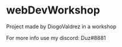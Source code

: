 # webDevWorkshop
Project made by DiogoValdrez in a workshop

For more info use my discord: Duz#8881
